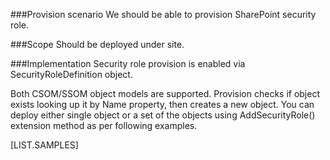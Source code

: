 <properties
	  pageTitle="SecurityRoleDefinition"
    pageName="SecurityRoleDefinition"
    parentPageId="12771"
/>

###Provision scenario
We should be able to provision SharePoint security role.

###Scope
Should be deployed under site.

###Implementation
Security role provision is enabled via SecurityRoleDefinition object.

Both CSOM/SSOM object models are supported. 
Provision checks if object exists looking up it by Name property, then creates a new object. 
You can deploy either single object or a set of the objects using AddSecurityRole() extension method as per following examples.

[LIST.SAMPLES]
